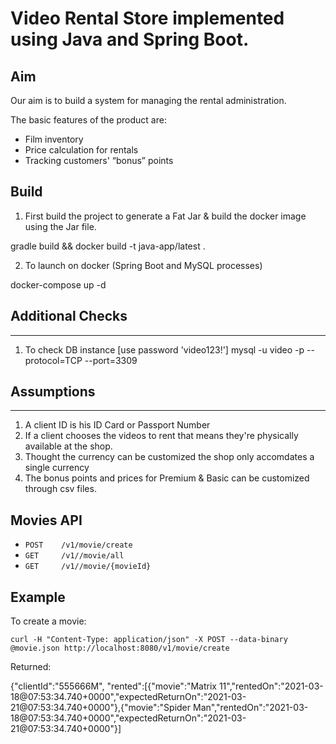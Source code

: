 
# Video Rental Store implemented using Java and Spring Boot.

## Aim

Our aim is to build a system for managing the rental administration.

The basic features of the product are:

 - Film inventory
 - Price calculation for rentals
 - Tracking customers' “bonus” points

## Build

1. First build the project to generate a Fat Jar & build the docker image using the Jar file.

gradle build && docker build -t java-app/latest .

2. To launch on docker (Spring Boot and MySQL processes)

docker-compose up -d

## Additional Checks
-----------------
1. To check DB instance [use password 'video123!']
mysql -u video -p --protocol=TCP --port=3309

## Assumptions
-----------------
1. A client ID is his ID Card or Passport Number
2. If a client chooses the videos to rent that means they're physically available at the shop.
3. Thought the currency can be customized the shop only accomdates a single currency
4. The bonus points and prices for Premium & Basic can be customized through csv files.

## Movies API

 - `POST    /v1/movie/create`
 - `GET     /v1//movie/all`
 - `GET     /v1//movie/{movieId}`


## Example

To create a movie:

`curl -H "Content-Type: application/json" -X POST --data-binary @movie.json http://localhost:8080/v1/movie/create`

Returned:

{"clientId":"555666M", "rented":[{"movie":"Matrix 11","rentedOn":"2021-03-18@07:53:34.740+0000","expectedReturnOn":"2021-03-21@07:53:34.740+0000"},{"movie":"Spider Man","rentedOn":"2021-03-18@07:53:34.740+0000","expectedReturnOn":"2021-03-21@07:53:34.740+0000"}]